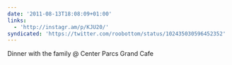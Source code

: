 ```yaml
---
date: '2011-08-13T18:08:09+01:00'
links:
  - 'http://instagr.am/p/KJU20/'
syndicated: 'https://twitter.com/roobottom/status/102435030596452352'
---
```

Dinner with the family  @ Center Parcs Grand Cafe 
